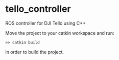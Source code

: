 # tello_controller
ROS controller for DJI Tello using C++


Move the project to your catkin workspace and run:
~~~~
>> catkin build
~~~~

in order to build the project.
